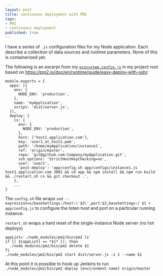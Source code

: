 ```yaml
---
layout: post
title: continuous deployment with PM2
tags:
- PM2
- continuous deployment
published: true
---
```

I have a series of `.js` configuration files for my Node application.
Each describe a collection of data sources and runtime parameters.
None of this is containerized yet.

The following is an excerpt from my [`ecosystem.config.js`](https://pm2.io/doc/en/runtime/reference/ecosystem-file/) in my project root based on <https://pm2.io/doc/en/runtime/guide/easy-deploy-with-ssh/>:

    module.exports = {
      apps: [{
        env: {
          NODE_ENV: 'production',
        },
        name: 'myApplication',
        script: 'dist/server.js',
      }],
      deploy: {
        cs: {
          env: {
            NODE_ENV: 'production',
          },
          host: ['host1.application.com'],
          key: 'user1_at_host1.pem',
          path: '/home/myApplication/instance1',
          ref: 'origin/master',
          repo: 'git@github.com:Company/myApplication.git',
          ssh_options: 'StrictHostKeyChecking=no',
          user: 'user1',
          'post-deploy': 'app/config.sh app/configs/instance1.js host1.application.com 3001 && cd app && npm install && npm run build && ./restart.sh cs && git checkout .',
        },
        ...
    }

The `config.sh` file wraps `sed --expression=s/baseSettings:/host:\'$2\',port:$3,baseSettings:/ $1 > app/config.js`
to configure the listen host and port on a particular running instance.

`restart.sh` wraps a hard reset of the single-instance Node server (no hot deploys)

    appList=`./node_modules/pm2/bin/pm2 ls`
    if [[ ${appList} == *$1* ]]; then
      ./node_modules/pm2/bin/pm2 delete $1
    fi
    ./node_modules/pm2/bin/pm2 start dist/server.js -i 1 --name $1

At this point it is possible to hook up Jenkins to run `./node_modules/pm2/bin/pm2 deploy [environment name] origin/master`
